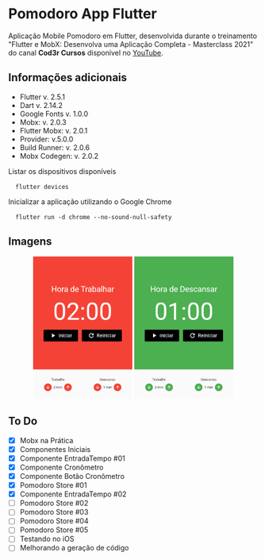# Pomodoro App Flutter

Aplicação Mobile Pomodoro em Flutter, desenvolvida durante o treinamento "Flutter e MobX: Desenvolva uma Aplicação Completa - Masterclass 2021" do canal **Cod3r Cursos** disponível no [YouTube](https://www.youtube.com/watch?v=LeRjIY4n2Vk).

## Informações adicionais

- Flutter v. 2.5.1
- Dart v. 2.14.2
- Google Fonts v. 1.0.0
- Mobx: v. 2.0.3
- Flutter Mobx: v. 2.0.1
- Provider: v.5.0.0
- Build Runner: v. 2.0.6
- Mobx Codegen: v. 2.0.2

Listar os dispositivos disponíveis

```flutter
  flutter devices
```

Inicializar a aplicação utilizando o Google Chrome

```flutter
  flutter run -d chrome --no-sound-null-safety
```

## Imagens

<div align="center">
  <img width="200" alt="Imagem da aplicação durante o ciclo Work" src="./flutter_01.png">
  <img width="200" alt="Imagem da aplicação durante o ciclo Break" src="./flutter_02.png">
</div>

## To Do

- [x] Mobx na Prática
- [x] Componentes Iniciais
- [x] Componente EntradaTempo #01
- [x] Componente Cronômetro
- [x] Componente Botão Cronômetro
- [x] Pomodoro Store #01
- [x] Componente EntradaTempo #02
- [ ] Pomodoro Store #02
- [ ] Pomodoro Store #03
- [ ] Pomodoro Store #04
- [ ] Pomodoro Store #05
- [ ] Testando no iOS
- [ ] Melhorando a geração de código
